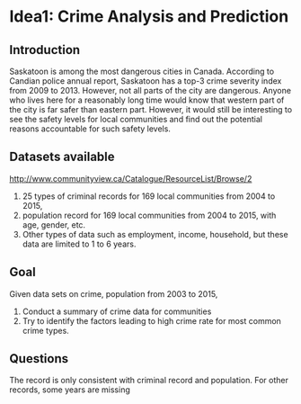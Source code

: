 # Idea1: Crime Analysis and Prediction
## Introduction
Saskatoon is among the most dangerous cities in Canada. According to Candian police annual report, Saskatoon has a top-3 crime severity index from 2009 to 2013. However, not all parts of the city are dangerous. Anyone who lives here for a reasonably long time would know that western part of the city is far safer than eastern part. However, it would still be interesting to see the safety levels for local communities and find out the potential reasons accountable for such safety levels.   
## Datasets available
http://www.communityview.ca/Catalogue/ResourceList/Browse/2
1. 25 types of criminal records for 169 local communities from 2004 to 2015,
2. population record for 169 local communities from 2004 to 2015, with age, gender, etc.
3. Other types of data such as employment, income, household, but these data are limited to 1 to 6 years.
## Goal
Given data sets on crime, population from 2003 to 2015,
1. Conduct a summary of crime data for communities
2. Try to identify the factors leading to high crime rate for most common crime types.
## Questions
The record is only consistent with criminal record and population. For other records, some years are missing

